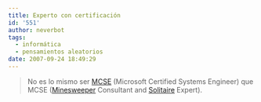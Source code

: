 ```yaml
---
title: Experto con certificación
id: '551'
author: neverbot
tags:
  - informática
  - pensamientos aleatorios
date: 2007-09-24 18:49:29
---
```


> No es lo mismo ser [MCSE](http://en.wikipedia.org/wiki/Microsoft_Certified_Professional#Microsoft_Certified_Systems_Engineer) (Microsoft Certified Systems Engineer) que MCSE ([Minesweeper](http://en.wikipedia.org/wiki/Minesweeper_(computer_game)) Consultant and [Solitaire](http://en.wikipedia.org/wiki/Solitaire) Expert).
